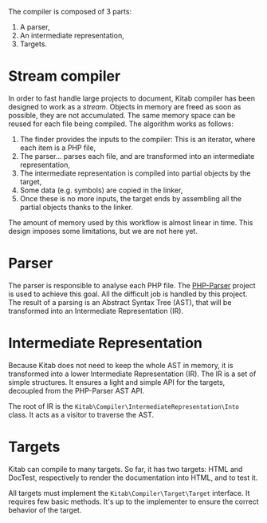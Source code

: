 The compiler is composed of 3 parts:

  1. A parser,
  2. An intermediate representation,
  3. Targets.

# Stream compiler

In order to fast handle large projects to document, Kitab compiler has
been designed to work as a *stream*. Objects in memory are freed as
soon as possible, they are not accumulated. The same memory space can
be reused for each file being compiled. The algorithm works as
follows:

  1. The finder provides the inputs to the compiler: This is an
     iterator, where each item is a PHP file,
  2. The parser… parses each file, and are transformed into an
     intermediate representation,
  3. The intermediate representation is compiled into partial objects
     by the target,
  4. Some data (e.g. symbols) are copied in the linker,
  5. Once these is no more inputs, the target ends by assembling all
     the partial objects thanks to the linker.

The amount of memory used by this workflow is almost linear in
time. This design imposes some limitations, but we are not here yet.

# Parser

The parser is responsible to analyse each PHP
file. The [PHP-Parser](https://github.com/nikic/PHP-Parser) project
is used to achieve this goal. All the difficult job is handled by this
project. The result of a parsing is an Abstract Syntax Tree (AST),
that will be transformed into an Intermediate Representation (IR).

# Intermediate Representation

Because Kitab does not need to keep the whole AST in memory, it is
transformed into a lower Intermediate Representation (IR). The IR is a
set of simple structures. It ensures a light and simple API for the
targets, decoupled from the PHP-Parser AST API.

The root of IR is the `Kitab\Compiler\IntermediateRepresentation\Into`
class. It acts as a visitor to traverse the AST.

# Targets

Kitab can compile to many targets. So far, it has two targets: HTML
and DocTest, respectively to render the documentation into HTML, and
to test it.

All targets must implement the `Kitab\Compiler\Target\Target`
interface. It requires few basic methods. It's up to the implementer
to ensure the correct behavior of the target.
